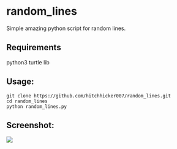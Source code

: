 # random_lines

Simple amazing python script for random lines. 

## Requirements
python3
turtle lib

## Usage:
```
git clone https://github.com/hitchhicker007/random_lines.git
cd random_lines
python random_lines.py
```
## Screenshot:
![](screenshot.gif)
